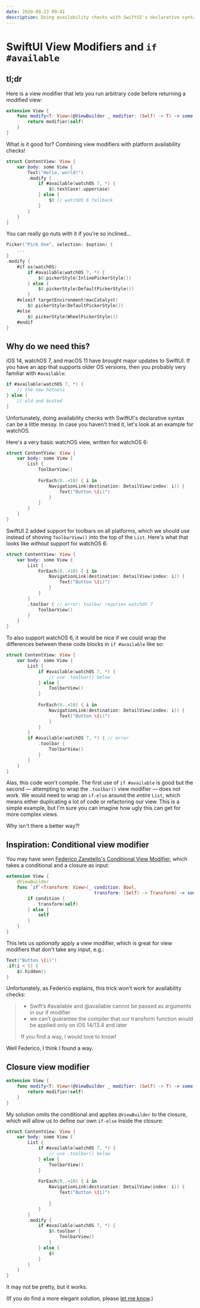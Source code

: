 ```yaml
---
date: 2020-09-23 09:41
description: Doing availability checks with SwiftUI's declarative syntax can be a little messy. Here's a custom view modifier that can help.
---
```

# SwiftUI View Modifiers and `if #available`

## tl;dr

Here is a view modifier that lets you run arbitrary code before returning a modified view:

```swift
extension View {
    func modify<T: View>(@ViewBuilder _ modifier: (Self) -> T) -> some View {
        return modifier(self)
    }
}
```

What is it good for? Combining view modifiers with platform availability checks!

```swift
struct ContentView: View {
    var body: some View {
        Text("Hello, world!")
        .modify {
            if #available(watchOS 7, *) {
                $0.textCase(.uppercase)
            } else {
                $0 // watchOS 6 fallback
            }
        }
    }
}
```

You can really go nuts with it if you're so inclined…

```swift
Picker("Pick One", selection: $option) {
    ...
}
.modify {
    #if os(watchOS)
        if #available(watchOS 7, *) {
            $0.pickerStyle(InlinePickerStyle())
        } else { 
            $0.pickerStyle(DefaultPickerStyle())
        }
    #elseif targetEnvironment(macCatalyst)
        $0.pickerStyle(DefaultPickerStyle())
    #else 
        $0.pickerStyle(WheelPickerStyle())
    #endif
}
```


## Why do we need this?

iOS 14, watchOS 7, and macOS 11 have brought major updates to SwiftUI. If you have an app that supports older OS versions, then you probably very familiar with `#available`:

```swift
if #available(watchOS 7, *) {
    // the new hotness
} else {
    // old and busted
}
```

Unfortunately, doing availability checks with SwiftUI's declarative syntax can be a little messy. In case you haven't tried it, let's look at an example for watchOS. 

Here's a very basic watchOS view, written for watchOS 6:

```swift
struct ContentView: View {
    var body: some View {
        List {
            ToolbarView()
            
            ForEach(0..<10) { i in
                NavigationLink(destination: DetailView(index: i)) {
                    Text("Button \(i)")
                }
            }
        }
    }
}
```

SwiftUI 2 added support for toolbars on all platforms, which we should use instead of shoving `ToolbarView()` into the top of the `List`.  Here's what that looks like *without* support for watchOS 6:

```swift
struct ContentView: View {
    var body: some View {
        List {
            ForEach(0..<10) { i in
                NavigationLink(destination: DetailView(index: i)) {
                    Text("Button \(i)")
                }
            }
        }
        .toolbar { // error: toolbar requries watchOS 7
            ToolbarView()
        }
    }
}
```

To also support watchOS 6, it would be nice if we could wrap the differences between these code blocks in `if #available` like so:

```swift
struct ContentView: View {
    var body: some View {
        List {
            if #available(watchOS 7, *) {
                // use .toolbar() below
            } else {
                ToolbarView()
            }
            
            ForEach(0..<10) { i in
                NavigationLink(destination: DetailView(index: i)) {
                    Text("Button \(i)")
                }
            }
        }
        if #available(watchOS 7, *) { // error
            .toolbar {
                ToolbarView()
            }
        }
    }
}
```

Alas, this code won't compile. The first use of `if #available` is good but the second — attempting to wrap the `.toolbar()` view modifier — does not work. We would need to wrap an `if-else` around the *entire* `List`, which means either duplicating a lot of code or refactoring our view. This is a simple example, but I'm sure you can imagine how ugly this can get for more complex views. 

Why isn't there a better way?!

## Inspiration: Conditional view modifier

You may have seen [Federico Zanetello's Conditional View Modifier](https://fivestars.blog/swiftui/conditional-modifiers.html), which takes a conditional and a closure as input:

```swift
extension View {
    @ViewBuilder
    func `if`<Transform: View>(_ condition: Bool, 
                                 transform: (Self) -> Transform) -> some View {
        if condition {
            transform(self)
        } else {
            self
        }
    }
}
```

This lets us *optionally* apply a view modifier, which is great for view modifiers that don't take any input, e.g.:

```swift
Text("Button \(i)")
.if(i < 5) { 
    $0.hidden() 
}
```

Unfortunately, as Federico explains, this trick won't work for availability checks:

<blockquote>
<ul>
<li>Swift’s #available and @available cannot be passed as arguments in our if modifier</li>
<li>we can’t guarantee the compiler that our transform function would be applied only on iOS 14/13.4 and later</li>
</ul>
<p>If you find a way, I would love to know!</p>
</blockquote>

Well Federico, I think I found a way.

## Closure view modifier

```swift
extension View {
    func modify<T: View>(@ViewBuilder _ modifier: (Self) -> T) -> some View {
        return modifier(self)
    }
}
```

My solution omits the conditional and applies `@ViewBuilder` to the closure, which will allow us to define our own `if-else` inside the closure:

```swift
struct ContentView: View {
    var body: some View {
        List {
            if #available(watchOS 7, *) {
                // use .toolbar() below
            } else {
                ToolbarView()
            }
            
            ForEach(0..<10) { i in
                NavigationLink(destination: DetailView(index: i)) {
                    Text("Button \(i)")
                        
                }
            }
        }
        .modify {
            if #available(watchOS 7, *) {
                $0.toolbar {
                    ToolbarView()
                }
            } else {
                $0
            }
        }
    }
}
```

It may not be pretty, but it works. 

(If you do find a more elegant solution, please [let me know](https://iosdev.space/@adam).)
